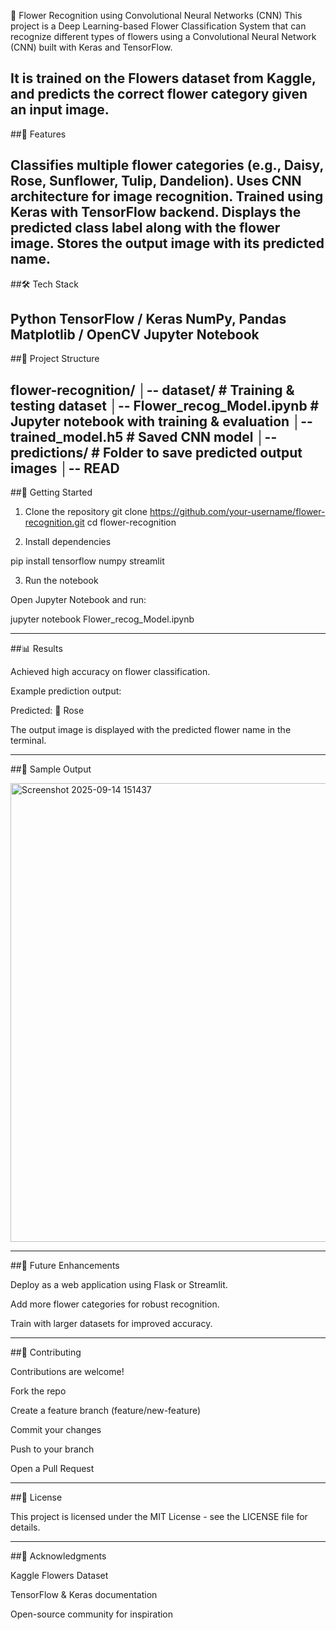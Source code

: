 🌸 Flower Recognition using Convolutional Neural Networks (CNN)
This project is a Deep Learning-based Flower Classification System that can recognize different types of flowers using a Convolutional Neural Network (CNN) built with Keras and TensorFlow.

It is trained on the Flowers dataset from Kaggle, and predicts the correct flower category given an input image.
---
##📌 Features

Classifies multiple flower categories (e.g., Daisy, Rose, Sunflower, Tulip, Dandelion).
Uses CNN architecture for image recognition.
Trained using Keras with TensorFlow backend.
Displays the predicted class label along with the flower image.
Stores the output image with its predicted name.
---
##🛠️ Tech Stack

Python
TensorFlow / Keras
NumPy, Pandas
Matplotlib / OpenCV
Jupyter Notebook
---
##📂 Project Structure

flower-recognition/ │-- dataset/ # Training & testing dataset │-- Flower_recog_Model.ipynb # Jupyter notebook with training & evaluation │-- trained_model.h5 # Saved CNN model │-- predictions/ # Folder to save predicted output images │-- READ
---
##🚀 Getting Started
1. Clone the repository
git clone https://github.com/your-username/flower-recognition.git
cd flower-recognition

2. Install dependencies

pip install tensorflow numpy streamlit

3. Run the notebook

Open Jupyter Notebook and run:

jupyter notebook Flower_recog_Model.ipynb

---

##📊 Results

Achieved high accuracy on flower classification.

Example prediction output:

Predicted: 🌹 Rose

The output image is displayed with the predicted flower name in the terminal.

---

##📸 Sample Output

<img width="1584" height="734" alt="Screenshot 2025-09-14 151437" src="https://github.com/user-attachments/assets/aeaec04e-0e13-4994-a679-3ff5bb4af5dc" />

---

##📌 Future Enhancements

Deploy as a web application using Flask or Streamlit.

Add more flower categories for robust recognition.

Train with larger datasets for improved accuracy.

---

##🤝 Contributing

Contributions are welcome!

Fork the repo

Create a feature branch (feature/new-feature)

Commit your changes

Push to your branch

Open a Pull Request

---

##📜 License

This project is licensed under the MIT License - see the LICENSE
 file for details.

---

##🙏 Acknowledgments

Kaggle Flowers Dataset

TensorFlow & Keras documentation

Open-source community for inspiration





